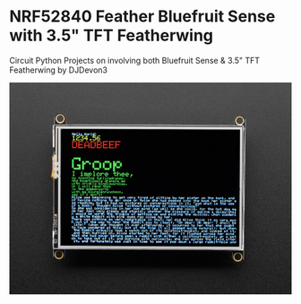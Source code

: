 # NRF52840 Feather Bluefruit Sense with 3.5" TFT Featherwing
Circuit Python Projects on involving both Bluefruit Sense & 3.5" TFT Featherwing by DJDevon3

![](https://raw.githubusercontent.com/DJDevon3/My_Circuit_Python_Projects/main/Boards/espressif/Adafruit%20Feather%20ESP32-S2/3.5%20TFT%20Featherwing/3_5_TFT_Featherwing_Screenshot.jpg)
